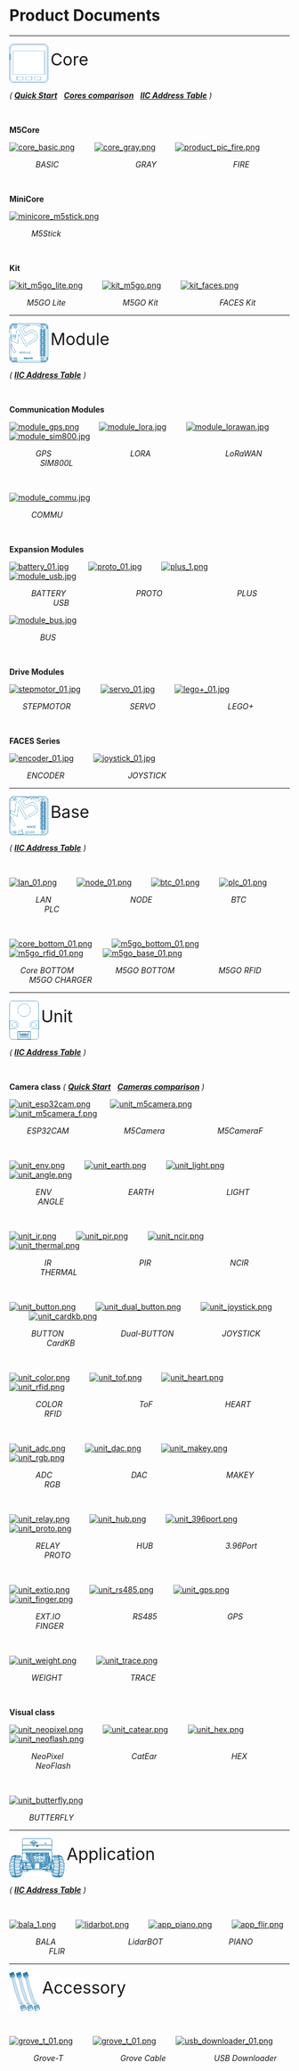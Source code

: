 # Product Documents

***

<div>
     <img src="assets/img/product_pics/icon_core.png" style="vertical-align:middle;">
     <span style="font-size:30px">Core</span>
</div>

*( **[Quick Start](en/qs)**&nbsp;&nbsp;&nbsp;**[Cores comparison](https://github.com/m5stack/M5-Schematic/blob/master/Core/hardware_difference_between_cores.md)**&nbsp;&nbsp;&nbsp;**[IIC Address Table](https://shimo.im/sheets/GWkjHV3XyCCgwDpQ)** )*

&nbsp;

**M5Core**

[![core_basic.png](https://m5stack.oss-cn-shenzhen.aliyuncs.com/image/m5-docs_homepage/core/core_basic_01.png)](en/core/basic)&nbsp;&nbsp;&nbsp;&nbsp;&nbsp;&nbsp;&nbsp;&nbsp;&nbsp;[![core_gray.png](https://m5stack.oss-cn-shenzhen.aliyuncs.com/image/m5-docs_homepage/core/core_gray_01.png)](en/core/gray)&nbsp;&nbsp;&nbsp;&nbsp;&nbsp;&nbsp;&nbsp;&nbsp;&nbsp;[![product_pic_fire.png](https://m5stack.oss-cn-shenzhen.aliyuncs.com/image/m5-docs_homepage/core/core_fire_01.png)](en/core/fire)

&nbsp; &nbsp; &nbsp; &nbsp; &nbsp; &nbsp; *BASIC*&nbsp; &nbsp; &nbsp; &nbsp; &nbsp; &nbsp; &nbsp; &nbsp; &nbsp; &nbsp; &nbsp; &nbsp; &nbsp; &nbsp; &nbsp; &nbsp; &nbsp; &nbsp;*GRAY*&nbsp; &nbsp; &nbsp; &nbsp; &nbsp; &nbsp; &nbsp; &nbsp; &nbsp; &nbsp; &nbsp; &nbsp; &nbsp; &nbsp; &nbsp; &nbsp; &nbsp; &nbsp;*FIRE*

&nbsp;

**MiniCore**

[![minicore_m5stick.png](https://m5stack.oss-cn-shenzhen.aliyuncs.com/image/m5-docs_homepage/core/core_m5stick_01.png)](en/core/m5stick)

&nbsp; &nbsp; &nbsp; &nbsp; &nbsp; *M5Stick*

&nbsp;

**Kit**

[![kit_m5go_lite.png](https://m5stack.oss-cn-shenzhen.aliyuncs.com/image/m5-docs_homepage/core/kit_m5go_lite_01.png)](en/core/m5go_lite)&nbsp;&nbsp;&nbsp;&nbsp;&nbsp;&nbsp;&nbsp;&nbsp;&nbsp;[![kit_m5go.png](https://m5stack.oss-cn-shenzhen.aliyuncs.com/image/m5-docs_homepage/core/kit_m5go_01.png)](en/core/m5go)&nbsp;&nbsp;&nbsp;&nbsp;&nbsp;&nbsp;&nbsp;&nbsp;&nbsp;[![kit_faces.png](https://m5stack.oss-cn-shenzhen.aliyuncs.com/image/m5-docs_homepage/core/kit_faces_01.png)](en/core/face_kit)

&nbsp; &nbsp; &nbsp; &nbsp; *M5GO Lite*&nbsp; &nbsp; &nbsp; &nbsp; &nbsp; &nbsp; &nbsp; &nbsp; &nbsp; &nbsp; &nbsp; &nbsp; &nbsp; *M5GO Kit*&nbsp; &nbsp; &nbsp; &nbsp; &nbsp; &nbsp; &nbsp; &nbsp; &nbsp; &nbsp; &nbsp; &nbsp; &nbsp; &nbsp; *FACES Kit*

***

<div>
     <img src="assets/img/product_pics/icon_module.png" style="vertical-align:middle;">
     <span style="font-size:30px">Module</span>
</div>

<!-- <img src='assets/img/product_pics/icon_module.png'> <img src='assets/img/product_pics/module.png'> -->

*( **[IIC Address Table](https://shimo.im/sheets/GWkjHV3XyCCgwDpQ)** )*

&nbsp;

**Communication Modules**

[![module_gps.png](https://m5stack.oss-cn-shenzhen.aliyuncs.com/image/m5-docs_homepage/module/module_gps_01.png)](en/module/gps)&nbsp;&nbsp;&nbsp;&nbsp;&nbsp;&nbsp;&nbsp;&nbsp;&nbsp;[![module_lora.jpg](https://m5stack.oss-cn-shenzhen.aliyuncs.com/image/m5-docs_homepage/module/module_lora_01.png)](en/module/lora)&nbsp;&nbsp;&nbsp;&nbsp;&nbsp;&nbsp;&nbsp;&nbsp;&nbsp;[![module_lorawan.jpg](https://m5stack.oss-cn-shenzhen.aliyuncs.com/image/m5-docs_homepage/module/module_lorawan_01.png)](en/module/lorawan)&nbsp;&nbsp;&nbsp;&nbsp;&nbsp;&nbsp;&nbsp;&nbsp;&nbsp;[![module_sim800.jpg](https://m5stack.oss-cn-shenzhen.aliyuncs.com/image/m5-docs_homepage/module/module_sim800_01.png)](en/module/sim800)

&nbsp; &nbsp; &nbsp; &nbsp; &nbsp; &nbsp; *GPS* &nbsp; &nbsp; &nbsp; &nbsp; &nbsp; &nbsp; &nbsp; &nbsp; &nbsp; &nbsp; &nbsp; &nbsp; &nbsp; &nbsp; &nbsp; &nbsp; &nbsp; &nbsp;*LORA*&nbsp; &nbsp; &nbsp; &nbsp; &nbsp; &nbsp; &nbsp; &nbsp; &nbsp; &nbsp; &nbsp; &nbsp; &nbsp; &nbsp; &nbsp; &nbsp; &nbsp; *LoRaWAN*&nbsp; &nbsp; &nbsp; &nbsp; &nbsp; &nbsp; &nbsp; &nbsp; &nbsp; &nbsp; &nbsp; &nbsp; &nbsp; *SIM800L*

&nbsp;

[![module_commu.jpg](https://m5stack.oss-cn-shenzhen.aliyuncs.com/image/m5-docs_homepage/module/module_commu_01.png)](en/module/commu)&nbsp;&nbsp;&nbsp;&nbsp;&nbsp;&nbsp;&nbsp;&nbsp;&nbsp;

&nbsp; &nbsp; &nbsp; &nbsp; &nbsp; *COMMU*

&nbsp;

**Expansion Modules**

[![battery_01.jpg](https://m5stack.oss-cn-shenzhen.aliyuncs.com/image/m5-docs_homepage/module/module_battery_01.png)](en/module/battery)&nbsp;&nbsp;&nbsp;&nbsp;&nbsp;&nbsp;&nbsp;&nbsp;&nbsp;[![proto_01.jpg](https://m5stack.oss-cn-shenzhen.aliyuncs.com/image/m5-docs_homepage/module/module_proto_01.png)](en/module/proto)&nbsp;&nbsp;&nbsp;&nbsp;&nbsp;&nbsp;&nbsp;&nbsp;&nbsp;[![plus_1.png](https://m5stack.oss-cn-shenzhen.aliyuncs.com/image/m5-docs_homepage/module/module_plus_01.png)](en/module/plus)&nbsp;&nbsp;&nbsp;&nbsp;&nbsp;&nbsp;&nbsp;&nbsp;&nbsp;[![module_usb.jpg](https://m5stack.oss-cn-shenzhen.aliyuncs.com/image/m5-docs_homepage/module/module_usb_01.png)](en/module/usb)

&nbsp; &nbsp; &nbsp; &nbsp; &nbsp; *BATTERY*&nbsp; &nbsp; &nbsp; &nbsp; &nbsp; &nbsp; &nbsp; &nbsp; &nbsp; &nbsp; &nbsp; &nbsp; &nbsp; &nbsp; &nbsp; &nbsp; *PROTO*&nbsp; &nbsp; &nbsp; &nbsp; &nbsp; &nbsp; &nbsp; &nbsp; &nbsp; &nbsp; &nbsp; &nbsp; &nbsp; &nbsp; &nbsp; &nbsp; &nbsp; *PLUS*&nbsp; &nbsp; &nbsp; &nbsp; &nbsp; &nbsp; &nbsp; &nbsp; &nbsp; &nbsp; &nbsp; &nbsp; &nbsp; &nbsp; &nbsp; &nbsp; &nbsp; *USB*

[![module_bus.jpg](https://m5stack.oss-cn-shenzhen.aliyuncs.com/image/m5-docs_homepage/module/module_bus_01.png)](en/module/bus)

&nbsp; &nbsp; &nbsp; &nbsp; &nbsp; &nbsp; &nbsp; *BUS*

&nbsp;

**Drive Modules**

[![stepmotor_01.jpg](https://m5stack.oss-cn-shenzhen.aliyuncs.com/image/m5-docs_homepage/module/module_stepmotor_01.png)](en/module/stepmotor)&nbsp;&nbsp;&nbsp;&nbsp;&nbsp;&nbsp;&nbsp;&nbsp;&nbsp;[![servo_01.jpg](https://m5stack.oss-cn-shenzhen.aliyuncs.com/image/m5-docs_homepage/module/module_servo_01.png)](en/module/servo)&nbsp;&nbsp;&nbsp;&nbsp;&nbsp;&nbsp;&nbsp;&nbsp;&nbsp;[![lego+_01.jpg](https://m5stack.oss-cn-shenzhen.aliyuncs.com/image/m5-docs_homepage/module/module_lego_plus_01.png)](en/module/lego_plus)

&nbsp; &nbsp; &nbsp; *STEPMOTOR* &nbsp; &nbsp; &nbsp; &nbsp; &nbsp; &nbsp; &nbsp; &nbsp; &nbsp; &nbsp; &nbsp; &nbsp; &nbsp; *SERVO* &nbsp; &nbsp; &nbsp; &nbsp; &nbsp; &nbsp; &nbsp; &nbsp; &nbsp; &nbsp; &nbsp; &nbsp; &nbsp; &nbsp; &nbsp; &nbsp; *LEGO+*

&nbsp;

**FACES Series**

[![encoder_01.jpg](https://m5stack.oss-cn-shenzhen.aliyuncs.com/image/m5-docs_homepage/module/module_encoder_01.png)](en/module/encoder)&nbsp;&nbsp;&nbsp;&nbsp;&nbsp;&nbsp;&nbsp;&nbsp;&nbsp;[![joystick_01.jpg](https://m5stack.oss-cn-shenzhen.aliyuncs.com/image/m5-docs_homepage/module/module_joystick_01.png)](en/module/joystick)

&nbsp; &nbsp; &nbsp; &nbsp; *ENCODER* &nbsp; &nbsp; &nbsp; &nbsp; &nbsp; &nbsp; &nbsp; &nbsp; &nbsp; &nbsp; &nbsp; &nbsp; &nbsp; &nbsp; *JOYSTICK*

***

<div>
     <img src="assets/img/product_pics/icon_base.png" style="vertical-align:middle;">
     <span style="font-size:30px">Base</span>
</div>

<!-- <img src='assets/img/product_pics/icon_base.png'> <img src='assets/img/product_pics/base.png'> -->

*( **[IIC Address Table](https://shimo.im/sheets/GWkjHV3XyCCgwDpQ)** )*

&nbsp;

[![lan_01.png](https://m5stack.oss-cn-shenzhen.aliyuncs.com/image/m5-docs_homepage/base/base_lan_01.png)](en/base/lan_base)&nbsp;&nbsp;&nbsp;&nbsp;&nbsp;&nbsp;&nbsp;&nbsp;&nbsp;[![node_01.png](https://m5stack.oss-cn-shenzhen.aliyuncs.com/image/m5-docs_homepage/base/base_node_01.png)](en/base/node_base)&nbsp;&nbsp;&nbsp;&nbsp;&nbsp;&nbsp;&nbsp;&nbsp;&nbsp;[![btc_01.png](https://m5stack.oss-cn-shenzhen.aliyuncs.com/image/m5-docs_homepage/base/base_btc_01.png)](en/base/btc_base)&nbsp;&nbsp;&nbsp;&nbsp;&nbsp;&nbsp;&nbsp;&nbsp;&nbsp;[![plc_01.png](https://m5stack.oss-cn-shenzhen.aliyuncs.com/image/m5-docs_homepage/base/base_plc_01.png)](en/base/plc_base)

&nbsp; &nbsp; &nbsp; &nbsp; &nbsp; &nbsp; *LAN* &nbsp; &nbsp; &nbsp; &nbsp; &nbsp; &nbsp; &nbsp; &nbsp; &nbsp; &nbsp; &nbsp; &nbsp; &nbsp; &nbsp; &nbsp; &nbsp; &nbsp; &nbsp;*NODE*&nbsp; &nbsp; &nbsp; &nbsp; &nbsp; &nbsp; &nbsp; &nbsp; &nbsp; &nbsp; &nbsp; &nbsp; &nbsp; &nbsp; &nbsp; &nbsp; &nbsp; &nbsp; *BTC*&nbsp; &nbsp; &nbsp; &nbsp; &nbsp; &nbsp; &nbsp; &nbsp; &nbsp; &nbsp; &nbsp; &nbsp; &nbsp; &nbsp; &nbsp; &nbsp; &nbsp; &nbsp; *PLC*

&nbsp;

[![core_bottom_01.png](https://m5stack.oss-cn-shenzhen.aliyuncs.com/image/m5-docs_homepage/base/base_core_bottom_01.png)](en/base/core_bottom)&nbsp;&nbsp;&nbsp;&nbsp;&nbsp;&nbsp;&nbsp;&nbsp;&nbsp;[![m5go_bottom_01.png](https://m5stack.oss-cn-shenzhen.aliyuncs.com/image/m5-docs_homepage/base/base_m5go_bottom_01.png)](en/base/m5go_bottom)&nbsp;&nbsp;&nbsp;&nbsp;&nbsp;&nbsp;&nbsp;&nbsp;&nbsp;[![m5go_rfid_01.png](https://m5stack.oss-cn-shenzhen.aliyuncs.com/image/m5-docs_homepage/base/base_m5go_rfid_01.png)](en/base/m5go_rfid)&nbsp;&nbsp;&nbsp;&nbsp;&nbsp;&nbsp;&nbsp;&nbsp;&nbsp;[![m5go_base_01.png](https://m5stack.oss-cn-shenzhen.aliyuncs.com/image/m5-docs_homepage/base/base_m5go_base_01.png)](en/base/m5go_charger)

&nbsp; &nbsp; &nbsp;*Core BOTTOM* &nbsp; &nbsp; &nbsp; &nbsp; &nbsp; &nbsp; &nbsp; &nbsp; &nbsp; *M5GO BOTTOM*&nbsp; &nbsp; &nbsp; &nbsp; &nbsp; &nbsp; &nbsp; &nbsp; &nbsp; &nbsp; *M5GO RFID*&nbsp; &nbsp; &nbsp; &nbsp; &nbsp; &nbsp; &nbsp; &nbsp; &nbsp; &nbsp; &nbsp;*M5GO CHARGER*

***

<div>
     <img src="assets/img/product_pics/icon_unit.png" style="vertical-align:middle;">
     <span style="font-size:30px">Unit</span>
</div>

<!-- <img src='assets/img/product_pics/icon_unit.png'> <img src='assets/img/product_pics/unit.png'> -->

*( **[IIC Address Table](https://shimo.im/sheets/GWkjHV3XyCCgwDpQ)** )*

&nbsp;

**Camera class** *( **[Quick Start](en/quick_start/m5camera/m5camera_quick_start)**&nbsp;&nbsp;&nbsp;**[Cameras comparison](https://github.com/m5stack/M5-Schematic/blob/master/Units/m5camera/CameraComparison_en.md)** )*

[![unit_esp32cam.png](https://m5stack.oss-cn-shenzhen.aliyuncs.com/image/m5-docs_homepage/unit/unit_esp32cam_01.png)](en/unit/esp32cam)&nbsp;&nbsp;&nbsp;&nbsp;&nbsp;&nbsp;&nbsp;&nbsp;&nbsp;[![unit_m5camera.png](https://m5stack.oss-cn-shenzhen.aliyuncs.com/image/m5-docs_homepage/unit/unit_m5camera_01.png)](en/unit/m5camera)&nbsp;&nbsp;&nbsp;&nbsp;&nbsp;&nbsp;&nbsp;&nbsp;&nbsp;[![unit_m5camera_f.png](https://m5stack.oss-cn-shenzhen.aliyuncs.com/image/m5-docs_homepage/unit/unit_m5camera_f_01.png)](en/unit/m5camera_f)

&nbsp; &nbsp; &nbsp; &nbsp; *ESP32CAM* &nbsp; &nbsp; &nbsp; &nbsp; &nbsp; &nbsp; &nbsp; &nbsp; &nbsp; &nbsp; &nbsp; &nbsp; *M5Camera*&nbsp; &nbsp; &nbsp; &nbsp; &nbsp; &nbsp; &nbsp; &nbsp; &nbsp; &nbsp; &nbsp; &nbsp; *M5CameraF*

&nbsp;

[![unit_env.png](https://m5stack.oss-cn-shenzhen.aliyuncs.com/image/m5-docs_homepage/unit/unit_env_01.png)](en/unit/env)&nbsp;&nbsp;&nbsp;&nbsp;&nbsp;&nbsp;&nbsp;&nbsp;&nbsp;[![unit_earth.png](https://m5stack.oss-cn-shenzhen.aliyuncs.com/image/m5-docs_homepage/unit/unit_earth_01.png)](en/unit/earth)&nbsp;&nbsp;&nbsp;&nbsp;&nbsp;&nbsp;&nbsp;&nbsp;&nbsp;[![unit_light.png](https://m5stack.oss-cn-shenzhen.aliyuncs.com/image/m5-docs_homepage/unit/unit_light_01.png)](en/unit/light)&nbsp;&nbsp;&nbsp;&nbsp;&nbsp;&nbsp;&nbsp;&nbsp;&nbsp;[![unit_angle.png](https://m5stack.oss-cn-shenzhen.aliyuncs.com/image/m5-docs_homepage/unit/unit_angle_01.png)](en/unit/angle)

&nbsp; &nbsp; &nbsp; &nbsp; &nbsp; &nbsp; *ENV*&nbsp; &nbsp; &nbsp; &nbsp; &nbsp; &nbsp; &nbsp; &nbsp; &nbsp; &nbsp; &nbsp; &nbsp; &nbsp; &nbsp; &nbsp; &nbsp; &nbsp; &nbsp;*EARTH*&nbsp; &nbsp; &nbsp; &nbsp; &nbsp; &nbsp; &nbsp; &nbsp; &nbsp; &nbsp; &nbsp; &nbsp; &nbsp; &nbsp; &nbsp; &nbsp; &nbsp;*LIGHT*&nbsp; &nbsp; &nbsp; &nbsp; &nbsp; &nbsp; &nbsp; &nbsp; &nbsp; &nbsp; &nbsp; &nbsp; &nbsp; &nbsp; &nbsp; &nbsp;*ANGLE*

&nbsp;

[![unit_ir.png](https://m5stack.oss-cn-shenzhen.aliyuncs.com/image/m5-docs_homepage/unit/unit_ir_01.png)](en/unit/ir)&nbsp;&nbsp;&nbsp;&nbsp;&nbsp;&nbsp;&nbsp;&nbsp;&nbsp;[![unit_pir.png](https://m5stack.oss-cn-shenzhen.aliyuncs.com/image/m5-docs_homepage/unit/unit_pir_01.png)](en/unit/pir)&nbsp;&nbsp;&nbsp;&nbsp;&nbsp;&nbsp;&nbsp;&nbsp;&nbsp;[![unit_ncir.png](https://m5stack.oss-cn-shenzhen.aliyuncs.com/image/m5-docs_homepage/unit/unit_ncir_01.png)](en/unit/ncir)&nbsp;&nbsp;&nbsp;&nbsp;&nbsp;&nbsp;&nbsp;&nbsp;&nbsp;[![unit_thermal.png](https://m5stack.oss-cn-shenzhen.aliyuncs.com/image/m5-docs_homepage/unit/unit_thermal_01.png)](en/unit/thermal)

&nbsp; &nbsp; &nbsp; &nbsp; &nbsp; &nbsp; &nbsp; &nbsp; *IR*&nbsp; &nbsp; &nbsp; &nbsp; &nbsp; &nbsp; &nbsp; &nbsp; &nbsp; &nbsp; &nbsp; &nbsp; &nbsp; &nbsp; &nbsp; &nbsp; &nbsp; &nbsp; &nbsp; &nbsp; *PIR*&nbsp; &nbsp; &nbsp; &nbsp; &nbsp; &nbsp; &nbsp; &nbsp; &nbsp; &nbsp; &nbsp; &nbsp; &nbsp; &nbsp; &nbsp; &nbsp; &nbsp; &nbsp; *NCIR*&nbsp; &nbsp; &nbsp; &nbsp; &nbsp; &nbsp; &nbsp; &nbsp; &nbsp; &nbsp; &nbsp; &nbsp; &nbsp; &nbsp; &nbsp; &nbsp; *THERMAL*

&nbsp;

[![unit_button.png](https://m5stack.oss-cn-shenzhen.aliyuncs.com/image/m5-docs_homepage/unit/unit_button_01.png)](en/unit/button)&nbsp;&nbsp;&nbsp;&nbsp;&nbsp;&nbsp;&nbsp;&nbsp;&nbsp;[![unit_dual_button.png](https://m5stack.oss-cn-shenzhen.aliyuncs.com/image/m5-docs_homepage/unit/unit_dual_button_01.png)](en/unit/dual_button)&nbsp;&nbsp;&nbsp;&nbsp;&nbsp;&nbsp;&nbsp;&nbsp;&nbsp;[![unit_joystick.png](https://m5stack.oss-cn-shenzhen.aliyuncs.com/image/m5-docs_homepage/unit/unit_joystick_01.png)](en/unit/joystick)&nbsp;&nbsp;&nbsp;&nbsp;&nbsp;&nbsp;&nbsp;&nbsp;&nbsp;[![unit_cardkb.png](https://m5stack.oss-cn-shenzhen.aliyuncs.com/image/m5-docs_homepage/unit/unit_cardkb_01.png)](en/unit/cardkb)

&nbsp; &nbsp; &nbsp; &nbsp; &nbsp; *BUTTON*&nbsp; &nbsp; &nbsp; &nbsp; &nbsp; &nbsp; &nbsp; &nbsp; &nbsp; &nbsp; &nbsp; &nbsp; &nbsp; *Dual-BUTTON*&nbsp; &nbsp; &nbsp; &nbsp; &nbsp; &nbsp; &nbsp; &nbsp; &nbsp; &nbsp; &nbsp; *JOYSTICK*&nbsp; &nbsp; &nbsp; &nbsp; &nbsp; &nbsp; &nbsp; &nbsp; &nbsp; &nbsp; &nbsp; &nbsp; &nbsp; &nbsp; &nbsp; &nbsp;*CardKB*

&nbsp;

[![unit_color.png](https://m5stack.oss-cn-shenzhen.aliyuncs.com/image/m5-docs_homepage/unit/unit_color_01.png)](en/unit/color)&nbsp;&nbsp;&nbsp;&nbsp;&nbsp;&nbsp;&nbsp;&nbsp;&nbsp;[![unit_tof.png](https://m5stack.oss-cn-shenzhen.aliyuncs.com/image/m5-docs_homepage/unit/unit_tof_01.png)](en/unit/tof)&nbsp;&nbsp;&nbsp;&nbsp;&nbsp;&nbsp;&nbsp;&nbsp;&nbsp;[![unit_heart.png](https://m5stack.oss-cn-shenzhen.aliyuncs.com/image/m5-docs_homepage/unit/unit_heart_01.png)](en/unit/heart)&nbsp;&nbsp;&nbsp;&nbsp;&nbsp;&nbsp;&nbsp;&nbsp;&nbsp;[![unit_rfid.png](https://m5stack.oss-cn-shenzhen.aliyuncs.com/image/m5-docs_homepage/unit/unit_rfid_01.png)](en/unit/rfid)

&nbsp; &nbsp; &nbsp; &nbsp; &nbsp; &nbsp; *COLOR*&nbsp; &nbsp; &nbsp; &nbsp; &nbsp; &nbsp; &nbsp; &nbsp; &nbsp; &nbsp; &nbsp; &nbsp; &nbsp; &nbsp; &nbsp; &nbsp; &nbsp; &nbsp;*ToF*&nbsp; &nbsp; &nbsp; &nbsp; &nbsp; &nbsp; &nbsp; &nbsp; &nbsp; &nbsp; &nbsp; &nbsp; &nbsp; &nbsp; &nbsp; &nbsp; &nbsp;*HEART*&nbsp; &nbsp; &nbsp; &nbsp; &nbsp; &nbsp; &nbsp; &nbsp; &nbsp; &nbsp; &nbsp; &nbsp; &nbsp; &nbsp; &nbsp; &nbsp; &nbsp; *RFID*

&nbsp;

[![unit_adc.png](https://m5stack.oss-cn-shenzhen.aliyuncs.com/image/m5-docs_homepage/unit/unit_adc_01.png)](en/unit/adc)&nbsp;&nbsp;&nbsp;&nbsp;&nbsp;&nbsp;&nbsp;&nbsp;&nbsp;[![unit_dac.png](https://m5stack.oss-cn-shenzhen.aliyuncs.com/image/m5-docs_homepage/unit/unit_dac_01.png)](en/unit/dac)&nbsp;&nbsp;&nbsp;&nbsp;&nbsp;&nbsp;&nbsp;&nbsp;&nbsp;[![unit_makey.png](https://m5stack.oss-cn-shenzhen.aliyuncs.com/image/m5-docs_homepage/unit/unit_makey_01.png)](en/unit/makey)&nbsp;&nbsp;&nbsp;&nbsp;&nbsp;&nbsp;&nbsp;&nbsp;&nbsp;[![unit_rgb.png](https://m5stack.oss-cn-shenzhen.aliyuncs.com/image/m5-docs_homepage/unit/unit_rgb_01.png)](en/unit/rgb)

&nbsp; &nbsp; &nbsp; &nbsp; &nbsp; &nbsp; *ADC*&nbsp; &nbsp; &nbsp; &nbsp; &nbsp; &nbsp; &nbsp; &nbsp; &nbsp; &nbsp; &nbsp; &nbsp; &nbsp; &nbsp; &nbsp; &nbsp; &nbsp; &nbsp; *DAC*&nbsp; &nbsp; &nbsp; &nbsp; &nbsp; &nbsp; &nbsp; &nbsp; &nbsp; &nbsp; &nbsp; &nbsp; &nbsp; &nbsp; &nbsp; &nbsp; &nbsp; &nbsp; *MAKEY*&nbsp; &nbsp; &nbsp; &nbsp; &nbsp; &nbsp; &nbsp; &nbsp; &nbsp; &nbsp; &nbsp; &nbsp; &nbsp; &nbsp; &nbsp; &nbsp; *RGB*

&nbsp;

[![unit_relay.png](https://m5stack.oss-cn-shenzhen.aliyuncs.com/image/m5-docs_homepage/unit/unit_relay_01.png)](en/unit/relay)&nbsp;&nbsp;&nbsp;&nbsp;&nbsp;&nbsp;&nbsp;&nbsp;&nbsp;[![unit_hub.png](https://m5stack.oss-cn-shenzhen.aliyuncs.com/image/m5-docs_homepage/unit/unit_hub_01.png)](en/unit/hub)&nbsp;&nbsp;&nbsp;&nbsp;&nbsp;&nbsp;&nbsp;&nbsp;&nbsp;[![unit_396port.png](https://m5stack.oss-cn-shenzhen.aliyuncs.com/image/m5-docs_homepage/unit/unit_396port_01.png)](en/unit/396port)&nbsp;&nbsp;&nbsp;&nbsp;&nbsp;&nbsp;&nbsp;&nbsp;&nbsp;[![unit_proto.png](https://m5stack.oss-cn-shenzhen.aliyuncs.com/image/m5-docs_homepage/unit/unit_proto_01.png)](en/unit/proto)

&nbsp; &nbsp; &nbsp; &nbsp; &nbsp; &nbsp; *RELAY*&nbsp; &nbsp; &nbsp; &nbsp; &nbsp; &nbsp; &nbsp; &nbsp; &nbsp; &nbsp; &nbsp; &nbsp; &nbsp; &nbsp; &nbsp; &nbsp; &nbsp; &nbsp;*HUB*&nbsp; &nbsp; &nbsp; &nbsp; &nbsp; &nbsp; &nbsp; &nbsp; &nbsp; &nbsp; &nbsp; &nbsp; &nbsp; &nbsp; &nbsp; &nbsp; &nbsp;*3.96Port*&nbsp; &nbsp; &nbsp; &nbsp; &nbsp; &nbsp; &nbsp; &nbsp; &nbsp; &nbsp; &nbsp; &nbsp; &nbsp; &nbsp; &nbsp; *PROTO*

&nbsp;

[![unit_extio.png](https://m5stack.oss-cn-shenzhen.aliyuncs.com/image/m5-docs_homepage/unit/unit_extio_01.png)](en/unit/extio)&nbsp;&nbsp;&nbsp;&nbsp;&nbsp;&nbsp;&nbsp;&nbsp;&nbsp;[![unit_rs485.png](https://m5stack.oss-cn-shenzhen.aliyuncs.com/image/m5-docs_homepage/unit/unit_rs485_01.png)](en/unit/rs485)&nbsp;&nbsp;&nbsp;&nbsp;&nbsp;&nbsp;&nbsp;&nbsp;&nbsp;[![unit_gps.png](https://m5stack.oss-cn-shenzhen.aliyuncs.com/image/m5-docs_homepage/unit/unit_gps_01.png)](en/unit/gps)&nbsp;&nbsp;&nbsp;&nbsp;&nbsp;&nbsp;&nbsp;&nbsp;&nbsp;[![unit_finger.png](https://m5stack.oss-cn-shenzhen.aliyuncs.com/image/m5-docs_homepage/unit/unit_finger_01.png)](en/unit/finger)

&nbsp; &nbsp; &nbsp; &nbsp; &nbsp; &nbsp; *EXT.IO*&nbsp; &nbsp; &nbsp; &nbsp; &nbsp; &nbsp; &nbsp; &nbsp; &nbsp; &nbsp; &nbsp; &nbsp; &nbsp; &nbsp; &nbsp; &nbsp; &nbsp;*RS485*&nbsp; &nbsp; &nbsp; &nbsp; &nbsp; &nbsp; &nbsp; &nbsp; &nbsp; &nbsp; &nbsp; &nbsp; &nbsp; &nbsp; &nbsp; &nbsp; *GPS*&nbsp; &nbsp; &nbsp; &nbsp; &nbsp; &nbsp; &nbsp; &nbsp; &nbsp; &nbsp; &nbsp; &nbsp; &nbsp; &nbsp; &nbsp; &nbsp; &nbsp; *FINGER*

&nbsp;

[![unit_weight.png](https://m5stack.oss-cn-shenzhen.aliyuncs.com/image/m5-docs_homepage/unit/unit_weight_01.png)](en/unit/weight)&nbsp;&nbsp;&nbsp;&nbsp;&nbsp;&nbsp;&nbsp;&nbsp;&nbsp;[![unit_trace.png](https://m5stack.oss-cn-shenzhen.aliyuncs.com/image/m5-docs_homepage/unit/unit_trace_01.png)](en/unit/trace)

&nbsp; &nbsp; &nbsp; &nbsp; &nbsp; *WEIGHT*&nbsp; &nbsp; &nbsp; &nbsp; &nbsp; &nbsp; &nbsp; &nbsp; &nbsp; &nbsp; &nbsp; &nbsp; &nbsp; &nbsp; &nbsp; &nbsp;*TRACE*

&nbsp;

**Visual class**

[![unit_neopixel.png](https://m5stack.oss-cn-shenzhen.aliyuncs.com/image/m5-docs_homepage/unit/unit_neopixel_01.png)](en/unit/neopixel)&nbsp;&nbsp;&nbsp;&nbsp;&nbsp;&nbsp;&nbsp;&nbsp;&nbsp;[![unit_catear.png](https://m5stack.oss-cn-shenzhen.aliyuncs.com/image/m5-docs_homepage/unit/unit_catear_01.png)](en/unit/catear)&nbsp;&nbsp;&nbsp;&nbsp;&nbsp;&nbsp;&nbsp;&nbsp;&nbsp;[![unit_hex.png](https://m5stack.oss-cn-shenzhen.aliyuncs.com/image/m5-docs_homepage/unit/unit_hex_01.png)](en/unit/hex)&nbsp;&nbsp;&nbsp;&nbsp;&nbsp;&nbsp;&nbsp;&nbsp;&nbsp;[![unit_neoflash.png](https://m5stack.oss-cn-shenzhen.aliyuncs.com/image/m5-docs_homepage/unit/unit_neoflash_01.png)](en/unit/neoflash)

&nbsp; &nbsp; &nbsp; &nbsp; &nbsp; *NeoPixel*&nbsp; &nbsp; &nbsp; &nbsp; &nbsp; &nbsp; &nbsp; &nbsp; &nbsp; &nbsp; &nbsp; &nbsp; &nbsp; &nbsp; &nbsp; &nbsp;*CatEar*&nbsp; &nbsp; &nbsp; &nbsp; &nbsp; &nbsp; &nbsp; &nbsp; &nbsp; &nbsp; &nbsp; &nbsp; &nbsp; &nbsp; &nbsp; &nbsp; &nbsp; *HEX*&nbsp; &nbsp; &nbsp; &nbsp; &nbsp; &nbsp; &nbsp; &nbsp; &nbsp; &nbsp; &nbsp; &nbsp; &nbsp; &nbsp; &nbsp; &nbsp; *NeoFlash*

&nbsp;

[![unit_butterfly.png](https://m5stack.oss-cn-shenzhen.aliyuncs.com/image/m5-docs_homepage/unit/unit_butterfly_01.png)](en/unit/butterfly)

&nbsp; &nbsp; &nbsp; &nbsp; &nbsp;*BUTTERFLY*

***

<div>
     <img src="assets/img/product_pics/icon_app.png" style="vertical-align:middle;">
     <span style="font-size:30px">Application</span>
</div>

*( **[IIC Address Table](https://shimo.im/sheets/GWkjHV3XyCCgwDpQ)** )*

&nbsp;

[![bala_1.png](https://m5stack.oss-cn-shenzhen.aliyuncs.com/image/m5-docs_homepage/app/app_bala_01.png)](en/app/bala)&nbsp;&nbsp;&nbsp;&nbsp;&nbsp;&nbsp;&nbsp;&nbsp;&nbsp;[![lidarbot.png](https://m5stack.oss-cn-shenzhen.aliyuncs.com/image/m5-docs_homepage/app/app_lidarbot_01.png)](en/app/lidarbot)&nbsp;&nbsp;&nbsp;&nbsp;&nbsp;&nbsp;&nbsp;&nbsp;&nbsp;[![app_piano.png](https://m5stack.oss-cn-shenzhen.aliyuncs.com/image/m5-docs_homepage/app/app_piano_01.png)](en/app/piano)&nbsp;&nbsp;&nbsp;&nbsp;&nbsp;&nbsp;&nbsp;&nbsp;&nbsp;[![app_flir.png](https://m5stack.oss-cn-shenzhen.aliyuncs.com/image/m5-docs_homepage/app/app_flir_01.png)](en/app/flir)

&nbsp; &nbsp; &nbsp; &nbsp; &nbsp; &nbsp; *BALA*&nbsp; &nbsp; &nbsp; &nbsp; &nbsp; &nbsp; &nbsp; &nbsp; &nbsp; &nbsp; &nbsp; &nbsp; &nbsp; &nbsp; &nbsp; &nbsp; &nbsp;*LidarBOT*&nbsp; &nbsp; &nbsp; &nbsp; &nbsp; &nbsp; &nbsp; &nbsp; &nbsp; &nbsp; &nbsp; &nbsp; &nbsp; &nbsp; &nbsp; *PIANO*&nbsp; &nbsp; &nbsp; &nbsp; &nbsp; &nbsp; &nbsp; &nbsp; &nbsp; &nbsp; &nbsp; &nbsp; &nbsp; &nbsp; &nbsp; &nbsp; &nbsp; *FLIR*

***

<div>
     <img src="assets/img/product_pics/icon_accessory.png" style="vertical-align:middle;">
     <span style="font-size:30px">Accessory</span>
</div>

&nbsp;

[![grove_t_01.png](https://m5stack.oss-cn-shenzhen.aliyuncs.com/image/m5-docs_homepage/accessory/grove_t_01.png)](en/accessory/converter/grove_t)&nbsp;&nbsp;&nbsp;&nbsp;&nbsp;&nbsp;&nbsp;&nbsp;&nbsp;[![grove_t_01.png](https://m5stack.oss-cn-shenzhen.aliyuncs.com/image/m5-docs_homepage/accessory/grove_cable_01.png)](en/accessory/cable/grove_cable)&nbsp;&nbsp;&nbsp;&nbsp;&nbsp;&nbsp;&nbsp;&nbsp;&nbsp;[![usb_downloader_01.png](https://m5stack.oss-cn-shenzhen.aliyuncs.com/image/m5-docs_homepage/tool/usb_downloader_01.png)](en/tool/usb_downloader)

&nbsp; &nbsp; &nbsp; &nbsp; &nbsp; &nbsp;*Grove-T*&nbsp; &nbsp; &nbsp; &nbsp; &nbsp; &nbsp; &nbsp; &nbsp; &nbsp; &nbsp; &nbsp; &nbsp; &nbsp; *Grove Cable*&nbsp; &nbsp; &nbsp; &nbsp; &nbsp; &nbsp; &nbsp; &nbsp; &nbsp; &nbsp; &nbsp; *USB Downloader*

<!-- <div>
     <img src="assets/img/product_pics/icon_accessory.png" style="vertical-align:middle;">
     <span style="font-size:30px">Accessory</span>
</div>

&nbsp;

<div class="item">
  <a href="/#/en/accessory/converter/grove_t">
    <img src="https://m5stack.oss-cn-shenzhen.aliyuncs.com/image/m5-docs_homepage/accessory/grove_t_01.png">
  </a>
  <p class="item-title">Grove-T</p>
</div> -->

<!-- GitHub Buttons -->
<script async defer src="https://buttons.github.io/buttons.js"></script>